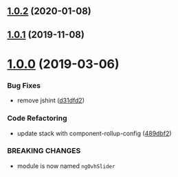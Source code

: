 ## [1.0.2](https://github.com/ovh-ux/ng-ovh-slider/compare/v1.0.1...v1.0.2) (2020-01-08)



## [1.0.1](https://github.com/ovh-ux/ng-ovh-slider/compare/v1.0.0...v1.0.1) (2019-11-08)



# [1.0.0](https://github.com/ovh-ux/ng-ovh-slider/compare/0.2.3...1.0.0) (2019-03-06)


### Bug Fixes

* remove jshint ([d31dfd2](https://github.com/ovh-ux/ng-ovh-slider/commit/d31dfd2))


### Code Refactoring

* update stack with component-rollup-config ([489dbf2](https://github.com/ovh-ux/ng-ovh-slider/commit/489dbf2))


### BREAKING CHANGES

* module is now named `ngOvhSlider`



